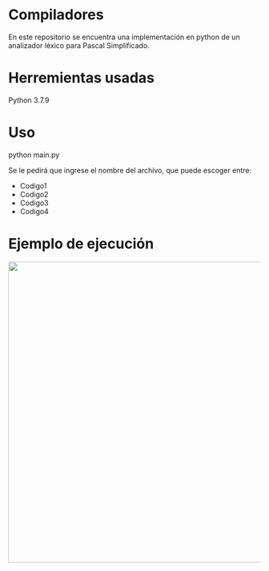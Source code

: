 # Compiladores
En este repositorio se encuentra una implementación en python de un analizador léxico para Pascal Simplificado.

# Herremientas usadas
Python 3.7.9

# Uso
python main.py 

Se le pedirá que ingrese el nombre del archivo, que puede escoger entre:

* Codigo1
* Codigo2
* Codigo3 
* Codigo4

# Ejemplo de ejecución

<img src="https://user-images.githubusercontent.com/63762044/150641104-570b09fa-4ce0-4122-891b-20fd057c0ecb.PNG" width="600">
